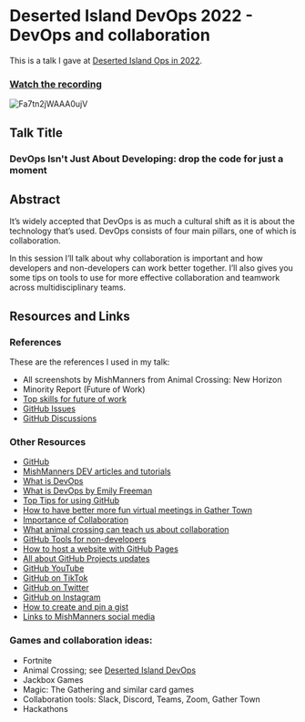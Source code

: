 # Deserted Island DevOps 2022 - DevOps and collaboration

This is a talk I gave at [Deserted Island Ops in 2022](https://desertedislanddevops.com/).

### [Watch the recording](https://youtu.be/KL1yqMp47_A?list=PLVUQjiv8GtwJeezuKvmL2kl6I9Gml0g2a)

![Fa7tn2jWAAA0ujV](https://user-images.githubusercontent.com/36594527/195224431-06b5ac52-77ab-4502-9046-75711188aca3.jpg)

## Talk Title

### DevOps Isn't Just About Developing: drop the code for just a moment

## Abstract

It’s widely accepted that DevOps is as much a cultural shift as it is about the technology that’s used. DevOps consists of four main pillars, one of which is collaboration.

In this session I’ll talk about why collaboration is important and how developers and non-developers can work better together. I’ll also gives you some tips on tools to use for more effective collaboration and teamwork across multidisciplinary teams.

## Resources and Links

### References

These are the references I used in my talk:

- All screenshots by MishManners from Animal Crossing: New Horizon
- Minority Report (Future of Work)
- [Top skills for future of work](https://learning.linkedin.com/blog/top-skills/the-skills-companies-need-most-in-2020and-how-to-learn-them)
- [GitHub Issues](https://github.com/features/issues/)
- [GitHub Discussions](https://github.com/features/discussions)

### Other Resources

- [GitHub](https://github.com)
- [MishManners DEV articles and tutorials](https://dev.to/mishmanners)
- [What is DevOps](https://dev.to/mishmanners/the-pillars-of-devops-what-is-a-devops-engineer-3i8m)
- [What is DevOps by Emily Freeman](https://youtu.be/kBV8gPVZNEE)
- [Top Tips for using GitHub](https://dev.to/mishmanners/top-tips-for-using-github-l4m)
- [How to have better more fun virtual meetings in Gather Town](https://dev.to/mishmanners/how-to-have-better-more-fun-virtual-meetings-with-gather-town-cn9)
- [Importance of Collaboration](https://dev.to/mishmanners/the-importance-of-collaboration-a-devops-pillar-253d)
- [What animal crossing can teach us about collaboration](https://dev.to/mishmanners/drop-the-code-for-just-a-moment-what-animal-crossing-can-teach-you-about-teamwork-50e7)
- [GitHub Tools for non-developers](https://dev.to/mishmanners/githubs-non-code-features-exploring-more-of-github-and-encouraging-your-non-dev-friends-1j1l)
- [How to host a website with GitHub Pages](https://dev.to/github/how-to-use-github-pages-to-host-your-website-even-with-multiple-repos-27k2)
- [All about GitHub Projects updates](https://youtu.be/MYNIXz9iViU)
- [GitHub YouTube](https://youtube.com/c/github)
- [GitHub on TikTok](https://tiktok.com/github)
- [GitHub on Twitter](https://twitter.com/github)
- [GitHub on Instagram](https://instagram.com/github)
- [How to create and pin a gist](https://dev.to/mishmanners/how-to-create-and-pin-a-gist-on-github-16p0)
- [Links to MishManners social media](https://mishmanners.info)

### Games and collaboration ideas:

- Fortnite
- Animal Crossing; see [Deserted Island DevOps](https://desertedisland.club/)
- Jackbox Games
- Magic: The Gathering and similar card games
- Collaboration tools: Slack, Discord, Teams, Zoom, Gather Town
- Hackathons
